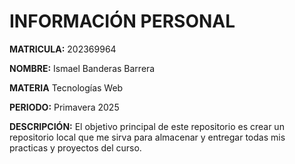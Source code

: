 # INFORMACIÓN PERSONAL

**MATRICULA:** 202369964


**NOMBRE:** Ismael Banderas Barrera


**MATERIA** Tecnologías Web


**PERIODO:** Primavera 2025


**DESCRIPCIÓN:** El objetivo principal de este repositorio es crear un repositorio local que me sirva para almacenar y entregar todas mis practicas y proyectos del curso.